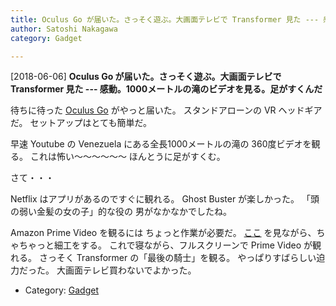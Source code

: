 ```yaml
---
title: Oculus Go が届いた。さっそく遊ぶ。大画面テレビで Transformer 見た --- 感動。1000メートルの滝のビデオを見る。足がすくんだ
author: Satoshi Nakagawa
category: Gadget

---
```


[2018-06-06] **Oculus Go が届いた。さっそく遊ぶ。大画面テレビで Transformer 見た --- 感動。1000メートルの滝のビデオを見る。足がすくんだ** 

 待ちに待った
[Oculus Go](https://www.oculus.com/go/) がやっと届いた。
スタンドアローンの VR ヘッドギアだ。
セットアップはとても簡単だ。

 早速 Youtube の
Venezuela にある全長1000メートルの滝の
360度ビデオを観る。
これは怖い〜〜〜〜〜〜
ほんとうに足がすくむ。

 さて・・・

 Netflix はアプリがあるのですぐに観れる。
Ghost Buster が楽しかった。
「頭の弱い金髪の女の子」的な役の
男がなかなかでしたね。

 Amazon Prime Video を観るには
ちょっと作業が必要だ。
[ここ](https://getpocket.com/a/read/2200957697) を見ながら、ちゃちゃっと細工をする。
これで寝ながら、フルスクリーンで
Prime Video が観れる。
さっそく Transformer の「最後の騎士」を観る。
やっぱりすばらしい迫力だった。
大画面テレビ買わないでよかった。

- Category: [Gadget](https://merapano.github.io/categories.html#Gadget)

